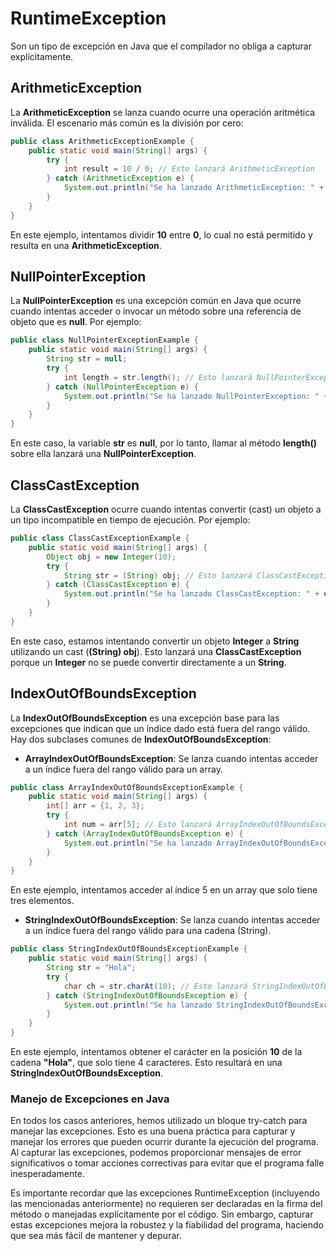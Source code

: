 # RuntimeException
Son un tipo de excepción en Java que el compilador no obliga a capturar explícitamente.
## ArithmeticException
La **ArithmeticException** se lanza cuando ocurre una operación aritmética inválida. El escenario más común es la división por cero:
```java
public class ArithmeticExceptionExample {
    public static void main(String[] args) {
        try {
            int result = 10 / 0; // Esto lanzará ArithmeticException
        } catch (ArithmeticException e) {
            System.out.println("Se ha lanzado ArithmeticException: " + e.getMessage());
        }
    }
}
```
En este ejemplo, intentamos dividir **10** entre **0**, lo cual no está permitido y resulta en una **ArithmeticException**.

## NullPointerException
La **NullPointerException** es una excepción común en Java que ocurre cuando intentas acceder o invocar un método sobre una referencia de objeto que es **null**. 
Por ejemplo:
```java
public class NullPointerExceptionExample {
    public static void main(String[] args) {
        String str = null;
        try {
            int length = str.length(); // Esto lanzará NullPointerException
        } catch (NullPointerException e) {
            System.out.println("Se ha lanzado NullPointerException: " + e.getMessage());
        }
    }
}
```
En este caso, la variable **str** es **null**, por lo tanto, llamar al método **length()** sobre ella lanzará una **NullPointerException**.

## ClassCastException
La **ClassCastException** ocurre cuando intentas convertir (cast) un objeto a un tipo incompatible en tiempo de ejecución.
Por ejemplo:
```java
public class ClassCastExceptionExample {
    public static void main(String[] args) {
        Object obj = new Integer(10);
        try {
            String str = (String) obj; // Esto lanzará ClassCastException
        } catch (ClassCastException e) {
            System.out.println("Se ha lanzado ClassCastException: " + e.getMessage());
        }
    }
}
```
En este caso, estamos intentando convertir un objeto **Integer** a **String** utilizando un cast (**(String) obj**).
Esto lanzará una **ClassCastException** porque un **Integer** no se puede convertir directamente a un **String**.

## IndexOutOfBoundsException
La **IndexOutOfBoundsException** es una excepción base para las excepciones que indican que un índice dado está fuera del rango válido.
Hay dos subclases comunes de **IndexOutOfBoundsException**:
- **ArrayIndexOutOfBoundsException**: Se lanza cuando intentas acceder a un índice fuera del rango válido para un array.
```java
public class ArrayIndexOutOfBoundsExceptionExample {
    public static void main(String[] args) {
        int[] arr = {1, 2, 3};
        try {
            int num = arr[5]; // Esto lanzará ArrayIndexOutOfBoundsException
        } catch (ArrayIndexOutOfBoundsException e) {
            System.out.println("Se ha lanzado ArrayIndexOutOfBoundsException: " + e.getMessage());
        }
    }
}
```
En este ejemplo, intentamos acceder al índice 5 en un array que solo tiene tres elementos.
- **StringIndexOutOfBoundsException**: Se lanza cuando intentas acceder a un índice fuera del rango válido para una cadena (String).
```java
public class StringIndexOutOfBoundsExceptionExample {
    public static void main(String[] args) {
        String str = "Hola";
        try {
            char ch = str.charAt(10); // Esto lanzará StringIndexOutOfBoundsException
        } catch (StringIndexOutOfBoundsException e) {
            System.out.println("Se ha lanzado StringIndexOutOfBoundsException: " + e.getMessage());
        }
    }
}
```
En este ejemplo, intentamos obtener el carácter en la posición **10** de la cadena **"Hola"**, que solo tiene 4 caracteres. Esto resultará en una **StringIndexOutOfBoundsException**.

### Manejo de Excepciones en Java
En todos los casos anteriores, hemos utilizado un bloque try-catch para manejar las excepciones. Esto es una buena práctica para capturar y manejar los errores que pueden ocurrir durante la ejecución del programa. Al capturar las excepciones, podemos proporcionar mensajes de error significativos o tomar acciones correctivas para evitar que el programa falle inesperadamente.

Es importante recordar que las excepciones RuntimeException (incluyendo las mencionadas anteriormente) no requieren ser declaradas en la firma del método o manejadas explícitamente por el código. Sin embargo, capturar estas excepciones mejora la robustez y la fiabilidad del programa, haciendo que sea más fácil de mantener y depurar.

